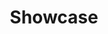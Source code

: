 ---
title: Showcase
permalink: /showcase/
class: showcase
redirect_from:
  - /products/

layout: showcase

# full span, top of page section
hero:
  text: Products
  subtext: Discover products created through The Opportunity Project.
---